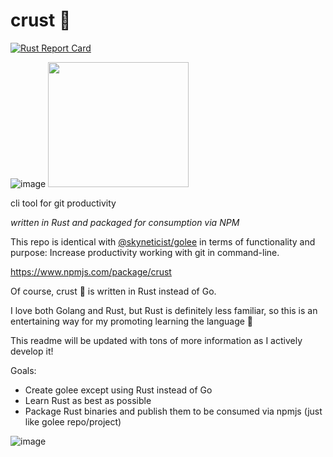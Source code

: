 # crust 🍞

[![Rust Report Card](https://rust-reportcard.xuri.me/badge/github.com/skyneticist/crust)](https://rust-reportcard.xuri.me/report/github.com/skyneticist/crust)

![image](https://user-images.githubusercontent.com/81132371/141219125-ea8111e1-d17e-4eb7-a60e-0dfcf38ddfb8.png) <img src="https://user-images.githubusercontent.com/81132371/140827751-38418c3a-8188-4adb-b844-67e641d06b9f.png" width="225" height="200">


cli tool for git productivity 

*written in Rust and packaged for consumption via NPM*

This repo is identical with [@skyneticist/golee](https://github.com/skyneticist/golee) in terms of functionality and purpose: Increase productivity working with git in command-line.

https://www.npmjs.com/package/crust

Of course, crust 🍞 is written in Rust instead of Go. 

I love both Golang and Rust, but Rust is definitely less familiar, so this is an entertaining way for my promoting learning the language 🦀

This readme will be updated with tons of more information as I actively develop it!

Goals:
  
  - Create golee except using Rust instead of Go
  - Learn Rust as best as possible 
  - Package Rust binaries and publish them to be consumed via npmjs (just like golee repo/project)

![image](https://user-images.githubusercontent.com/81132371/141902118-4a79f4a5-19fc-4b0b-8d14-75a15cc42a26.png)
